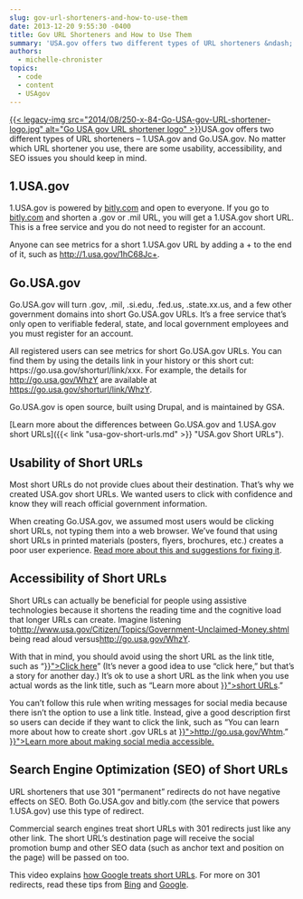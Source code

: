 ```yaml
---
slug: gov-url-shorteners-and-how-to-use-them
date: 2013-12-20 9:55:30 -0400
title: Gov URL Shorteners and How to Use Them
summary: 'USA.gov offers two different types of URL shorteners &ndash; 1.USA.gov and Go.USA.gov. No matter which URL shortener you use, there are some usability, accessibility, and SEO issues you should keep in mind. 1.USA.gov 1.USA.gov is powered by bitly.com and open to everyone. If you go to bitly.com and shorten a'
authors:
  - michelle-chronister
topics:
  - code
  - content
  - USAgov
---
```


[{{< legacy-img src="2014/08/250-x-84-Go-USA-gov-URL-shortener-logo.jpg" alt="Go USA gov URL shortener logo" >}}](https://s3.amazonaws.com/digitalgov/_legacy-img/2013/12/GoUSA_logo.png)USA.gov offers two different types of URL shorteners – 1.USA.gov and Go.USA.gov. No matter which URL shortener you use, there are some usability, accessibility, and SEO issues you should keep in mind.

## 1.USA.gov

<p dir="ltr">
  1.USA.gov is powered by <a href="http://bitly.com/">bitly.com</a> and open to everyone. If you go to <a href="http://bitly.com/">bitly.com</a> and shorten a .gov or .mil URL, you will get a 1.USA.gov short URL. This is a free service and you do not need to register for an account.
</p>

<p dir="ltr">
   Anyone can see metrics for a short 1.USA.gov URL by adding a + to the end of it, such as <a href="http://1.usa.gov/1hC68Jc+">http://1.usa.gov/1hC68Jc+</a>.
</p>

## Go.USA.gov

<p dir="ltr">
  Go.USA.gov will turn .gov, .mil, .si.edu, .fed.us, .state.xx.us, and a few other government domains into short Go.USA.gov URLs. It’s a free service that’s only open to verifiable federal, state, and local government employees and you must register for an account.
</p>

<p dir="ltr">
  All registered users can see metrics for short Go.USA.gov URLs. You can find them by using the details link in your history or this short cut: https://go.usa.gov/shorturl/link/xxx. For example, the details for <a href="http://go.usa.gov/WhzY">http://go.usa.gov/WhzY</a> are available at <a href="https://go.usa.gov/shorturl/link/WhzY">https://go.usa.gov/shorturl/link/WhzY</a>.
</p>

Go.USA.gov is open source, built using Drupal, and is maintained by GSA.

[Learn more about the differences between Go.USA.gov and 1.USA.gov short URLs]({{< link "usa-gov-short-urls.md" >}} "USA.gov Short URLs").

## Usability of Short URLs

Most short URLs do not provide clues about their destination. That’s why we created USA.gov short URLs. We wanted users to click with confidence and know they will reach official government information.

<div>
  <p dir="ltr">
     When creating Go.USA.gov, we assumed most users would be clicking short URLs, not typing them into a web browser. We’ve found that using short URLs in printed materials (posters, flyers, brochures, etc.) creates a poor user experience. <a href="http://go.usa.gov/node/14">Read more about this and suggestions for fixing it</a>.
  </p>
  
  <h2>
    Accessibility of Short URLs
  </h2>
  
  <p dir="ltr">
    Short URLs can actually be beneficial for people using assistive technologies because it shortens the reading time and the cognitive load that longer URLs can create. Imagine listening to<a href="http://www.usa.gov/Citizen/Topics/Government-Unclaimed-Money.shtml">http://www.usa.gov/Citizen/Topics/Government-Unclaimed-Money.shtml</a> being read aloud versus<a href="http://go.usa.gov/WhzY">http://go.usa.gov/WhzY</a>.
  </p>
  
  <p dir="ltr">
     With that in mind, you should avoid using the short URL as the link title, such as “<a title="USA.gov Short URLs" href="{{< link "usa-gov-short-urls.md" >}}">Click here</a>” (It’s never a good idea to use “click here,” but that’s a story for another day.) It’s ok to use a short URL as the link when you use actual words as the link title, such as “Learn more about <a title="USA.gov Short URLs" href="{{< link "usa-gov-short-urls.md" >}}">short URLs</a>.”
  </p>
  
  <p dir="ltr">
     You can’t follow this rule when writing messages for social media because there isn’t the option to use a link title. Instead, give a good description first so users can decide if they want to click the link, such as “You can learn more about how to create short .gov URLs at <a title="USA.gov Short URLs" href="{{< link "usa-gov-short-urls.md" >}}">http://go.usa.gov/Whtm</a>.” <a title="5 Myths About Social Media Accessibility" href="{{< link "2013-06-26-5-myths-about-social-media-accessibility-2.md" >}}">Learn more about making social media accessible.</a>
  </p>
  
  <h2>
    Search Engine Optimization (SEO) of Short URLs
  </h2>
  
  <p dir="ltr">
    URL shorteners that use 301 “permanent” redirects do not have negative effects on SEO. Both Go.USA.gov and bitly.com (the service that powers 1.USA.gov) use this type of redirect.
  </p>
  
  <p dir="ltr">
    Commercial search engines treat short URLs with 301 redirects just like any other link. The short URL’s destination page will receive the social promotion bump and other SEO data (such as anchor text and position on the page) will be passed on too.
  </p>
  
  <p dir="ltr">
    This video explains <a href="http://www.youtube.com/watch?v=QMkltd6dZzU">how Google treats short URLs</a>. For more on 301 redirects, read these tips from <a href="http://www.bing.com/blogs/site_blogs/b/webmaster/archive/2011/10/06/managing-redirects-301s-302s-and-canonicals.aspx">Bing</a> and <a href="https://support.google.com/webmasters/answer/93633">Google</a>.
  </p>
</div>